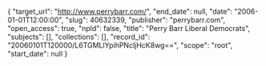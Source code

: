{
  "target_url": "http://www.perrybarr.com/", 
  "end_date": null, 
  "date": "2006-01-01T12:00:00", 
  "slug": 40632339, 
  "publisher": "perrybarr.com", 
  "open_access": true, 
  "npld": false, 
  "title": "Perry Barr Liberal Democrats", 
  "subjects": [], 
  "collections": [], 
  "record_id": "20060101T120000/L6TGMLlYpihPNcljHcK8wg==", 
  "scope": "root", 
  "start_date": null
}

